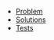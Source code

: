 - [Problem](https://adventofcode.com/2020/day/2)
- [Solutions](solvers.js)
- [Tests](solvers.test.js)
